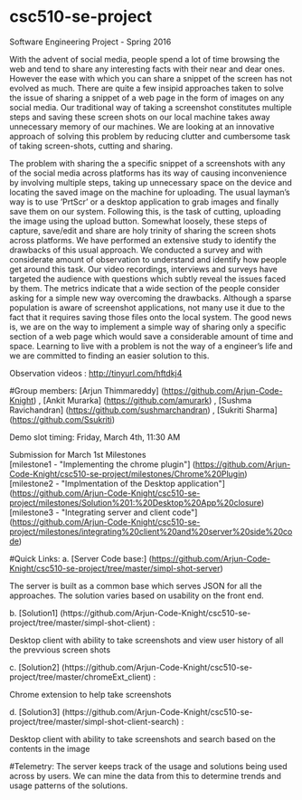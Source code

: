 # csc510-se-project
Software Engineering Project - Spring 2016

With the advent of social media, people spend a lot of time browsing the web and tend to share any interesting facts with their near and dear ones. However the ease with which you can share a snippet of the screen has not evolved as much. There are quite a few insipid approaches taken to solve the issue of sharing a snippet of a web page in the form of images on any social media. Our traditional way
of taking a screenshot constitutes multiple steps and saving these screen shots on our local machine takes away unnecessary memory of our machines. We are looking at an innovative approach of solving this problem by reducing clutter and cumbersome task of taking screen-shots, cutting and sharing.

The problem with sharing the a specific snippet of a screenshots with any of the social media across platforms has its way of causing inconvenience by involving multiple steps, taking up unnecessary space on the device and locating the saved image on the machine for uploading. The usual layman’s way is to use ’PrtScr’ or a desktop application to grab images and finally save them on our system. Following this, is the task of cutting, uploading the image using the upload button. Somewhat loosely, these steps of capture, save/edit and share are holy trinity of sharing the screen shots across platforms. We have performed an extensive study to identify
the drawbacks of this usual approach. We conducted a survey and with considerate amount of observation to understand and identify how people get around this task. Our video recordings, interviews and surveys have targeted the audience with questions which subtly reveal the issues faced by them. The metrics indicate that a wide section of the people consider asking for a simple new way overcoming the
drawbacks. Although a sparse population is aware of screenshot applications, not many use it due to the fact that it requires saving those files onto the local system. The good news is, we are on the way to implement a simple way of sharing only a specific section of a web page which would save a considerable amount of time and space. Learning to live with a problem is not the way of a engineer’s life and we are committed to finding an easier solution to this.


Observation videos : http://tinyurl.com/hftdkj4
 
#Group members:
[Arjun Thimmareddy] (https://github.com/Arjun-Code-Knight) ,
[Ankit Murarka] (https://github.com/amurark) ,
[Sushma Ravichandran] (https://github.com/sushmarchandran) ,
[Sukriti Sharma] (https://github.com/Ssukriti)

Demo slot timing: Friday, March 4th, 11:30 AM </br>

Submission for March 1st Milestones</br>
[milestone1 - "Implementing the chrome plugin"] (https://github.com/Arjun-Code-Knight/csc510-se-project/milestones/Chrome%20Plugin) <br/>
[milestone2 - "Implmentation of the Desktop application"] (https://github.com/Arjun-Code-Knight/csc510-se-project/milestones/Solution%201:%20Desktop%20App%20closure)<br/>
[milestone3 - "Integrating server and client code"] 
(https://github.com/Arjun-Code-Knight/csc510-se-project/milestones/integrating%20client%20and%20server%20side%20code)<br/>


#Quick Links:
a. [Server Code base:] (https://github.com/Arjun-Code-Knight/csc510-se-project/tree/master/simpl-shot-server)
<p> The server is built as a common base which serves JSON for all the approaches. The solution varies based on usability on the front end.</p>
b. [Solution1] (https://github.com/Arjun-Code-Knight/csc510-se-project/tree/master/simpl-shot-client) :
<p>Desktop client with ability to take screenshots and view user history of all the prevvious screen shots</p>
c. [Solution2]  (https://github.com/Arjun-Code-Knight/csc510-se-project/tree/master/chromeExt_client) :
<p>Chrome extension to help take screenshots</p>
d. [Solution3] (https://github.com/Arjun-Code-Knight/csc510-se-project/tree/master/simpl-shot-client-search) :
<p>Desktop client with ability to take screenshots and search based on the contents in the image</p>

#Telemetry:
The server keeps track of the usage and solutions being used across by users. We can mine the data from this to determine trends and usage patterns of the solutions.
